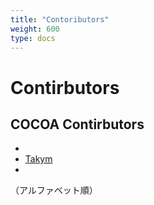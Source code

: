 ```yaml
---
title: "Contoributors"
weight: 600
type: docs
---
```


# Contirbutors

## COCOA Contirbutors

 *
 * [Takym](https://github.com/cocoa-mhlw/cocoa/commits?author=Takym)
 *

（アルファベット順）
